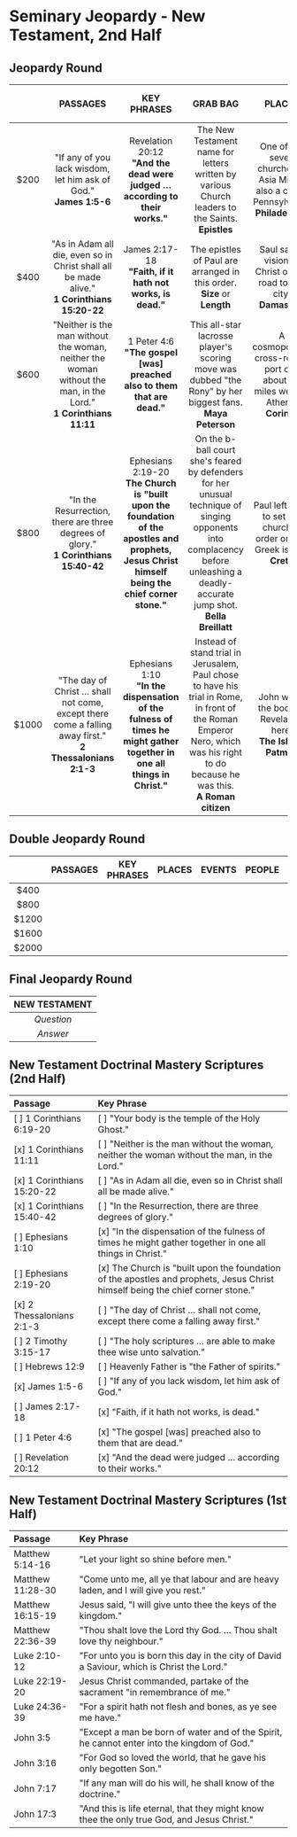 # Seminary Jeopardy - New Testament, 2nd Half

## Jeopardy Round

| | PASSAGES | KEY PHRASES | GRAB BAG | PLACES | PEOPLE | FILL IN THE BLANK |
|:--:|:--:|:--:|:--:|:--:|:--:|:--:|
| $200 | "If any of you lack wisdom, let him ask of God." <BR> **James 1:5-6** | Revelation 20:12 <BR> **"And the dead were judged … according to their works."** | The New Testament name for letters written by various Church leaders to the Saints. <BR> **Epistles** | One of the seven churches in Asia Minor, also a city in Pennsylvania. <BR> **Philadelphia** | Christian tradition has held that James is the half-brother of this person. <BR> **Jesus** | "If any of you lack ______, let him ask of God." <BR> **wisdom** |
| $400 | "As in Adam all die, even so in Christ shall all be made alive." <BR> **1 Corinthians 15:20-22** | James 2:17-18 <BR> **"Faith, if it hath not works, is dead."** | The epistles of Paul are arranged in this order. <BR> **Size** or **Length** | Saul saw a vision of Christ on the road to this city. <BR> **Damascus** | He wrote 14 of the 21 epistles included in the New Testament. <BR> **Paul** or **Saul** | "Faith, if it hath not works, is ____." <BR> **dead** |
| $600 | "Neither is the man without the woman, neither the woman without the man, in the Lord." <BR> **1 Corinthians 11:11** | 1 Peter 4:6 <BR> **"The gospel [was] preached also to them that are dead."** | This all-star lacrosse player's scoring move was dubbed "the Rony" by her biggest fans. <BR> **Maya Peterson** | A cosmopoliton, cross-roads, port city about 50 miles west of Athens. <BR> **Corinth** | The chief apostle. <BR> **Peter** | "Your body is the ______ of the Holy Ghost" <BR> **temple** |
| $800 | "In the Resurrection, there are three degrees of glory." <BR> **1 Corinthians 15:40-42** | Ephesians 2:19-20 <BR> **The Church is "built upon the foundation of the apostles and prophets, Jesus Christ himself being the chief corner stone."** | On the b-ball court she's feared by defenders for her unusual technique of singing opponents into complacency before unleashing a deadly-accurate jump shot. <BR> **Bella Breillatt** | Paul left Titus to set the church in order on this Greek island. <BR> **Crete** | One of Paul's two missionary companions whose name starts with "T". <BR> **Timothy** or **Titus** | Heavenly Father is "the Father of _______." <BR> **spirits** |
| $1000 | "The day of Christ … shall not come, except there come a falling away first." <BR> **2 Thessalonians 2:1-3** | Ephesians 1:10 <BR> **"In the dispensation of the fulness of times he might gather together in one all things in Christ."** | Instead of stand trial in Jerusalem, Paul chose to have his trial in Rome, in front of the Roman Emperor Nero, which was his right to do because he was this. <BR> **A Roman citizen** | John wrote the book of Revelation here. <BR> **The Isle of Patmos** | One of the couple who were tentmakers with Paul in Corinth. <BR> **Priscilla** or **Aquila** | "The scriptures are able to make thee ____ unto salvation." <BR> **wise** |

## Double Jeopardy Round

| | PASSAGES | KEY PHRASES | PLACES | EVENTS | PEOPLE | CLASS TRIVIA |
|:--:|:--:|:--:|:--:|:--:|:--:|:--:|
| $400 | | | | | | |
| $800 | | | | | | |
| $1200 | | | | | | |
| $1600 | | | | | | |
| $2000 | | | | | | |

## Final Jeopardy Round

| NEW TESTAMENT |
|:--:|
| _Question_ |
| _Answer_ |

## New Testament Doctrinal Mastery Scriptures (2nd Half)

| Passage | Key Phrase |
|:--|:--|
| [ ] 1 Corinthians 6:19-20 | [ ] "Your body is the temple of the Holy Ghost." |
| [x] 1 Corinthians 11:11 | [ ] "Neither is the man without the woman, neither the woman without the man, in the Lord." |
| [x] 1 Corinthians 15:20-22 | [ ] "As in Adam all die, even so in Christ shall all be made alive." |
| [x] 1 Corinthians 15:40-42 | [ ] "In the Resurrection, there are three degrees of glory." |
| [ ] Ephesians 1:10 | [x] "In the dispensation of the fulness of times he might gather together in one all things in Christ." |
| [ ] Ephesians 2:19-20 | [x] The Church is "built upon the foundation of the apostles and prophets, Jesus Christ himself being the chief corner stone." |
| [x] 2 Thessalonians 2:1-3 | [ ] "The day of Christ … shall not come, except there come a falling away first." |
| [ ] 2 Timothy 3:15-17 | [ ] "The holy scriptures … are able to make thee wise unto salvation." |
| [ ] Hebrews 12:9 | [ ] Heavenly Father is "the Father of spirits." |
| [x] James 1:5-6 | [ ] "If any of you lack wisdom, let him ask of God." |
| [ ] James 2:17-18 | [x] "Faith, if it hath not works, is dead." |
| [ ] 1 Peter 4:6 | [x] "The gospel [was] preached also to them that are dead." |
| [ ] Revelation 20:12 | [x] "And the dead were judged … according to their works." |

## New Testament Doctrinal Mastery Scriptures (1st Half)

| Passage | Key Phrase |
|:--|:--|
| Matthew 5:14-16 | "Let your light so shine before men." |
| Matthew 11:28-30 | "Come unto me, all ye that labour and are heavy laden, and I will give you rest." |
| Matthew 16:15-19 | Jesus said, "I will give unto thee the keys of the kingdom." |
| Matthew 22:36-39 | "Thou shalt love the Lord thy God. … Thou shalt love thy neighbour." |
| Luke 2:10-12 | "For unto you is born this day in the city of David a Saviour, which is Christ the Lord." |
| Luke 22:19-20 | Jesus Christ commanded, partake of the sacrament "in remembrance of me." |
| Luke 24:36-39 | "For a spirit hath not flesh and bones, as ye see me have." |
| John 3:5 | "Except a man be born of water and of the Spirit, he cannot enter into the kingdom of God." |
| John 3:16 | "For God so loved the world, that he gave his only begotten Son." |
| John 7:17 | "If any man will do his will, he shall know of the doctrine." |
| John 17:3 | "And this is life eternal, that they might know thee the only true God, and Jesus Christ." |
